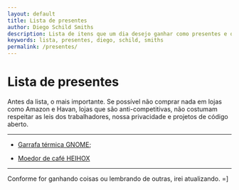 ```yaml
---
layout: default
title: Lista de presentes
author: Diego Schild Smiths
description: Lista de itens que um dia desejo ganhar como presentes e que são muito úteis para mim. =]
keywords: lista, presentes, diego, schild, smiths
permalink: /presentes/
---
```


# Lista de presentes

Antes da lista, o mais importante. Se possível não comprar nada em lojas como Amazon e Havan, lojas que são anti-competitivas, não costumam respeitar as leis dos trabalhadores, nossa privacidade e projetos de código aberto.

---

- [Garrafa térmica GNOME](https://shop.gnome.org/product/stainless-steel-water-bottle/);

- [Moedor de café HEIHOX](https://blognordquist.files.wordpress.com/2020/06/heihox_grinder.jpg?w=533)

---

Conforme for ganhando coisas ou lembrando de outras, irei atualizando. =]

